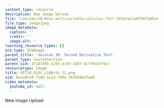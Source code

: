 ```yaml
---
content_type: resource
description: New image Upload
file: /courses/18-02sc-multivariable-calculus-fall-2010/ba1a0fe8f1861e1d700e2bf82981fae8_MIT18_02SC_L10Brds_12.png
file_type: image/png
image_metadata:
  caption: ''
  credit: ''
  image-alt: ''
learning_resource_types: []
ocw_type: OCWImage
parent_title: 'Session 30: Second Derivative Test'
parent_type: CourseSection
parent_uid: 47187485-2c83-ac55-1b87-dcff9cb3f6cc
resourcetype: Image
title: MIT18_02SC_L10Brds_12.png
uid: ba1a0fe8-f186-1e1d-700e-2bf82981fae8
video_metadata:
  youtube_id: null
---
```

New image Upload


